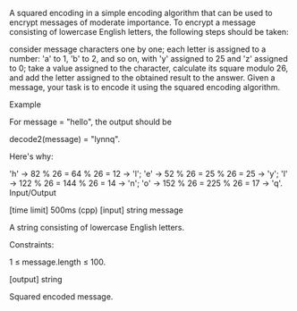 A squared encoding in a simple encoding algorithm that can be used to encrypt messages of moderate importance. To encrypt a message consisting of lowercase English letters, the following steps should be taken:

consider message characters one by one;
each letter is assigned to a number: 'a' to 1, 'b' to 2, and so on, with 'y' assigned to 25 and 'z' assigned to 0;
take a value assigned to the character, calculate its square modulo 26, and add the letter assigned to the obtained result to the answer.
Given a message, your task is to encode it using the squared encoding algorithm.

Example

For message = "hello", the output should be

decode2(message) = "lynnq".

Here's why:

'h' -> 82 % 26 = 64 % 26 = 12 -> 'l';
'e' -> 52 % 26 = 25 % 26 = 25 -> 'y';
'l' -> 122 % 26 = 144 % 26 = 14 -> 'n';
'o' -> 152 % 26 = 225 % 26 = 17 -> 'q'.
Input/Output

[time limit] 500ms (cpp)
[input] string message

A string consisting of lowercase English letters.

Constraints:

1 ≤ message.length ≤ 100.

[output] string

Squared encoded message.
